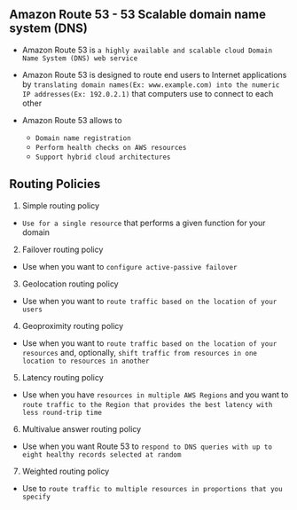 ## Amazon Route 53 - 53 Scalable domain name system (DNS)

- Amazon Route 53 is `a highly available and scalable cloud Domain Name System (DNS) web service`

- Amazon Route 53 is designed to route end users to Internet applications by `translating domain names(Ex: www.example.com) into the numeric IP addresses(Ex: 192.0.2.1)` that computers use to connect to each other

- Amazon Route 53 allows to

  - `Domain name registration`
  - `Perform health checks on AWS resources`
  - `Support hybrid cloud architectures`

## Routing Policies

1. Simple routing policy

- `Use for a single resource` that performs a given function for your domain

2. Failover routing policy

- Use when you want to `configure active-passive failover`

3. Geolocation routing policy

- Use when you want to `route traffic based on the location of your users`

4. Geoproximity routing policy

- Use when you want to `route traffic based on the location of your resources` and, optionally, `shift traffic from resources in one location to resources in another`

5. Latency routing policy

- Use when you have `resources in multiple AWS Regions` and you want to `route traffic to the Region that provides the best latency with less round-trip time`

6. Multivalue answer routing policy

- Use when you want Route 53 to `respond to DNS queries with up to eight healthy records selected at random`

7. Weighted routing policy

- Use to `route traffic to multiple resources in proportions that you specify`
